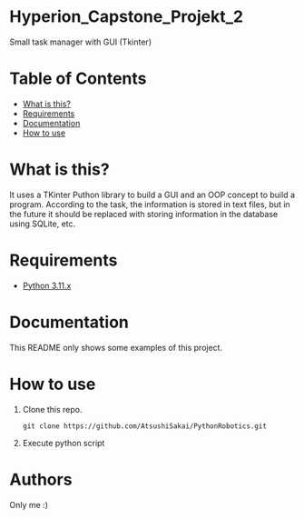 # Hyperion_Capstone_Projekt_2
Small task manager with GUI (Tkinter)

# Table of Contents
   * [What is this?](#what-is-this)
   * [Requirements](#requirements)
   * [Documentation](#documentation)
   * [How to use](#how-to-use)
   
   
   
# What is this?   
It uses a TKinter Puthon library to build a GUI 
and an OOP concept to build a program.
According to the task, the information is stored in text files,
but in the future it should be replaced with storing information in the database using SQLite, etc.

# Requirements
- [Python 3.11.x](https://www.python.org/)

# Documentation

This README only shows some examples of this project. 


# How to use

1. Clone this repo.

   ```terminal
   git clone https://github.com/AtsushiSakai/PythonRobotics.git
   ```
   
2. Execute python script 


# Authors

Only me :)
